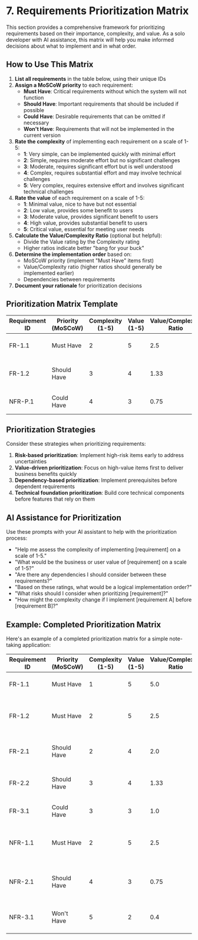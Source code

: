 # 7. Requirements Prioritization Matrix

This section provides a comprehensive framework for prioritizing requirements based on their importance, complexity, and value. As a solo developer with AI assistance, this matrix will help you make informed decisions about what to implement and in what order.

## How to Use This Matrix

1. **List all requirements** in the table below, using their unique IDs
2. **Assign a MoSCoW priority** to each requirement:
   - **Must Have**: Critical requirements without which the system will not function
   - **Should Have**: Important requirements that should be included if possible
   - **Could Have**: Desirable requirements that can be omitted if necessary
   - **Won't Have**: Requirements that will not be implemented in the current version
3. **Rate the complexity** of implementing each requirement on a scale of 1-5:
   - **1**: Very simple, can be implemented quickly with minimal effort
   - **2**: Simple, requires moderate effort but no significant challenges
   - **3**: Moderate, requires significant effort but is well understood
   - **4**: Complex, requires substantial effort and may involve technical challenges
   - **5**: Very complex, requires extensive effort and involves significant technical challenges
4. **Rate the value** of each requirement on a scale of 1-5:
   - **1**: Minimal value, nice to have but not essential
   - **2**: Low value, provides some benefit to users
   - **3**: Moderate value, provides significant benefit to users
   - **4**: High value, provides substantial benefit to users
   - **5**: Critical value, essential for meeting user needs
5. **Calculate the Value/Complexity Ratio** (optional but helpful):
   - Divide the Value rating by the Complexity rating
   - Higher ratios indicate better "bang for your buck"
6. **Determine the implementation order** based on:
   - MoSCoW priority (implement "Must Have" items first)
   - Value/Complexity ratio (higher ratios should generally be implemented earlier)
   - Dependencies between requirements
7. **Document your rationale** for prioritization decisions

## Prioritization Matrix Template

| Requirement ID | Priority (MoSCoW) | Complexity (1-5) | Value (1-5) | Value/Complexity Ratio | Implementation Order | Rationale/Notes |
|----------------|-------------------|------------------|-------------|------------------------|----------------------|-----------------|
| FR-1.1         | Must Have         | 2                | 5           | 2.5                    | 1                    | Core functionality needed for MVP |
| FR-1.2         | Should Have       | 3                | 4           | 1.33                   | 2                    | Important feature that enhances usability |
| NFR-P.1        | Could Have        | 4                | 3           | 0.75                   | 3                    | Nice to have but not essential for initial release |

## Prioritization Strategies

Consider these strategies when prioritizing requirements:

1. **Risk-based prioritization**: Implement high-risk items early to address uncertainties
2. **Value-driven prioritization**: Focus on high-value items first to deliver business benefits quickly
3. **Dependency-based prioritization**: Implement prerequisites before dependent requirements
4. **Technical foundation prioritization**: Build core technical components before features that rely on them

## AI Assistance for Prioritization

Use these prompts with your AI assistant to help with the prioritization process:

- "Help me assess the complexity of implementing [requirement] on a scale of 1-5."
- "What would be the business or user value of [requirement] on a scale of 1-5?"
- "Are there any dependencies I should consider between these requirements?"
- "Based on these ratings, what would be a logical implementation order?"
- "What risks should I consider when prioritizing [requirement]?"
- "How might the complexity change if I implement [requirement A] before [requirement B]?"

## Example: Completed Prioritization Matrix

Here's an example of a completed prioritization matrix for a simple note-taking application:

| Requirement ID | Priority (MoSCoW) | Complexity (1-5) | Value (1-5) | Value/Complexity Ratio | Implementation Order | Rationale/Notes |
|----------------|-------------------|------------------|-------------|------------------------|----------------------|-----------------|
| FR-1.1         | Must Have         | 1                | 5           | 5.0                    | 1                    | Create text notes - core functionality |
| FR-1.2         | Must Have         | 2                | 5           | 2.5                    | 2                    | Save notes to storage - essential for data persistence |
| FR-2.1         | Should Have       | 2                | 4           | 2.0                    | 3                    | Edit existing notes - important for usability |
| FR-2.2         | Should Have       | 3                | 4           | 1.33                   | 4                    | Delete notes - important for data management |
| FR-3.1         | Could Have        | 3                | 3           | 1.0                    | 5                    | Categorize notes - helpful for organization |
| NFR-1.1        | Must Have         | 2                | 5           | 2.5                    | 2                    | Notes must save within 1 second - critical for user experience |
| NFR-2.1        | Should Have       | 4                | 3           | 0.75                   | 6                    | Support for markdown formatting - enhances usability |
| NFR-3.1        | Won't Have        | 5                | 2           | 0.4                    | -                    | Cloud synchronization - too complex for initial version |
